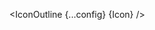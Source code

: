<script lang="ts">
  import { IconOutline } from 'flowbite-svelte-icons';
  import { type Component } from 'svelte';
  const config: { size: IconOutline['Props']['size'], color: string, ariaLabel: string } = {
    size: "md",
    color: '#FF5733',
    ariaLabel: "my youtube icon",
  };
  interface Props {
    Icon: Component
  }

  let { Icon }: Props = $props();
</script>
<IconOutline {...config} {Icon} />
